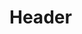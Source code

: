 <!-- TITLE: Mayusculas Y Minusculas Notebook -->
<!-- SUBTITLE: A quick summary of Mayusculas Y Minusculas Notebook -->

# Header